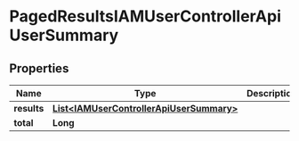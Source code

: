 

# PagedResultsIAMUserControllerApiUserSummary


## Properties

| Name | Type | Description | Notes |
|------------ | ------------- | ------------- | -------------|
|**results** | [**List&lt;IAMUserControllerApiUserSummary&gt;**](IAMUserControllerApiUserSummary.md) |  |  |
|**total** | **Long** |  |  |



